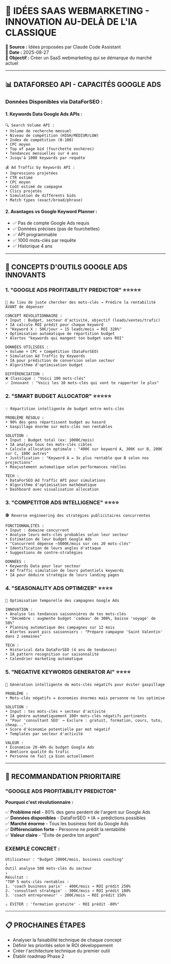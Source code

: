 # 🚀 IDÉES SAAS WEBMARKETING - INNOVATION AU-DELÀ DE L'IA CLASSIQUE

**📝 Source :** Idées proposées par Claude Code Assistant  
**📅 Date :** 2025-08-27  
**🎯 Objectif :** Créer un SaaS webmarketing qui se démarque du marché actuel

---

## 📊 DATAFORSEO API - CAPACITÉS GOOGLE ADS

### **Données Disponibles via DataForSEO :**

#### **1. Keywords Data Google Ads APIs :**

```
🔍 Search Volume API :
• Volume de recherche mensuel
• Niveau de compétition (HIGH/MEDIUM/LOW)
• Index de compétition (0-100)
• CPC moyen
• Top of page bid (fourchette enchères)
• Tendances mensuelles sur 4 ans
• Jusqu'à 1000 keywords par requête

💰 Ad Traffic by Keywords API :
• Impressions projetées
• CTR estimé
• CPC moyen
• Coût estimé de campagne
• Clics projetés
• Simulation de différents bids
• Match types (exact/broad/phrase)
```

#### **2. Avantages vs Google Keyword Planner :**

- ✅ Pas de compte Google Ads requis
- ✅ Données précises (pas de fourchettes)
- ✅ API programmable
- ✅ 1000 mots-clés par requête
- ✅ Historique 4 ans

---

## 🚀 CONCEPTS D'OUTILS GOOGLE ADS INNOVANTS

### 1. **"GOOGLE ADS PROFITABILITY PREDICTOR" ⭐⭐⭐⭐⭐**

```
🎯 Au lieu de juste chercher des mots-clés → Prédire la rentabilité AVANT de dépenser

CONCEPT RÉVOLUTIONNAIRE :
• Input : Budget, secteur d'activité, objectif (leads/ventes/trafic)
• IA calcule ROI prédit pour chaque keyword
• "Keyword X : 50€/jour → 15 leads/mois → ROI 320%"
• Optimisation automatique de répartition budget
• Alertes "keywords qui mangent ton budget sans ROI"

DONNÉES UTILISÉES :
• Volume + CPC + Compétition (DataForSEO)
• Simulation Ad Traffic by Keywords
• IA pour prédiction de conversion selon secteur
• Algorithme d'optimisation budget

DIFFÉRENCIATION :
❌ Classique : "Voici 100 mots-clés"
✅ Innovant : "Voici les 10 mots-clés qui vont te rapporter le plus"
```

### 2. **"SMART BUDGET ALLOCATOR" ⭐⭐⭐⭐⭐**

```
💡 Répartition intelligente de budget entre mots-clés

PROBLÈME RÉSOLU :
• 90% des gens répartissent budget au hasard
• Gaspillage énorme sur mots-clés non rentables

SOLUTION :
• Input : Budget total (ex: 1000€/mois)
• IA analyse tous tes mots-clés cibles
• Calcule allocation optimale : "400€ sur keyword A, 300€ sur B, 200€ sur C, 100€ autres"
• Justification : "Keyword A = 3x plus rentable que B selon nos projections"
• Réajustement automatique selon performances réelles

TECH :
• DataForSEO Ad Traffic API pour simulations
• Algorithme d'optimisation mathématique
• Dashboard avec visualisation allocation
```

### 3. **"COMPETITOR ADS INTELLIGENCE" ⭐⭐⭐⭐**

```
🕵️ Reverse engineering des stratégies publicitaires concurrentes

FONCTIONNALITÉS :
• Input : domaine concurrent
• Analyse leurs mots-clés probables selon leur secteur
• Estimation de leur budget Google Ads
• "Concurrent dépense ~5000€/mois sur ces 20 mots-clés"
• Identification de leurs angles d'attaque
• Suggestions de contre-stratégies

DONNÉES :
• Keywords Data pour leur secteur
• Ad Traffic simulation de leurs potentiels keywords
• IA pour déduire stratégie de leurs landing pages
```

### 4. **"SEASONALITY ADS OPTIMIZER" ⭐⭐⭐⭐**

```
📅 Optimisation temporelle des campagnes Google Ads

INNOVATION :
• Analyse les tendances saisonnières de tes mots-clés
• "Décembre : augmente budget 'cadeau' de 300%, baisse 'voyage' de 50%"
• Planning automatique des campagnes sur 12 mois
• Alertes avant pics saisonniers : "Prépare campagne 'Saint Valentin' dans 2 semaines"

TECH :
• Historical data DataForSEO (4 ans de tendances)
• IA pattern recognition sur saisonnalité
• Calendrier marketing automatique
```

### 5. **"NEGATIVE KEYWORDS GENERATOR AI" ⭐⭐⭐⭐**

```
🚫 Génération intelligente de mots-clés négatifs pour éviter gaspillage

PROBLÈME :
• Mots-clés négatifs = économies énormes mais personne ne les optimise

SOLUTION :
• Input : tes mots-clés + secteur d'activité
• IA génère automatiquement 100+ mots-clés négatifs pertinents
• "Pour 'consultant SEO' → Exclure : gratuit, formation, cours, tuto, cheap..."
• Score d'économie potentielle par mot négatif
• Templates par secteur d'activité

VALEUR :
• Économise 20-40% du budget Google Ads
• Améliore qualité du trafic
• Personne ne fait ça bien actuellement
```

---

## 🎯 RECOMMANDATION PRIORITAIRE

### **"GOOGLE ADS PROFITABILITY PREDICTOR"**

**Pourquoi c'est révolutionnaire :**

✅ **Problème réel** - 80% des gens perdent de l'argent sur Google Ads  
✅ **Données disponibles** - DataForSEO + IA = prédictions possibles  
✅ **Marché énorme** - Tous les business font du Google Ads  
✅ **Différenciation forte** - Personne ne prédit la rentabilité  
✅ **Valeur claire** - "Évite de perdre ton argent"

### **EXEMPLE CONCRET :**

```
Utilisateur : "Budget 2000€/mois, business coaching"
↓
Outil analyse 500 mots-clés du secteur
↓
Résultat :
"TOP 5 mots-clés rentables :
1. 'coach business paris' - 400€/mois → ROI prédit 250%
2. 'consultant stratégie' - 300€/mois → ROI prédit 180%
3. 'coach entrepreneur' - 200€/mois → ROI prédit 150%

⚠️ ÉVITER : 'formation gratuite' - ROI prédit -80%"
```

---

## 📋 PROCHAINES ÉTAPES

- Analyser la faisabilité technique de chaque concept
- Définir les priorités selon le ROI développement
- Créer l'architecture technique du premier outil
- Établir roadmap Phase 2
